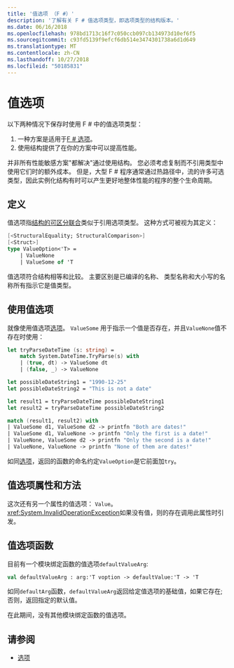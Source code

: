 ```yaml
---
title: '值选项 （F #）'
description: '了解有关 F # 值选项类型，即选项类型的结构版本。'
ms.date: 06/16/2018
ms.openlocfilehash: 978bd1713c16f7c050ccb097cb134973d10ef6f5
ms.sourcegitcommit: c93fd5139f9efcf6db514e3474301738a6d1d649
ms.translationtype: MT
ms.contentlocale: zh-CN
ms.lasthandoff: 10/27/2018
ms.locfileid: "50185831"
---
```

# <a name="value-options"></a>值选项

以下两种情况下保存时使用 F # 中的值选项类型：

1. 一种方案是适用于[F # 选项](options.md)。
2. 使用结构提供了在你的方案中可以提高性能。

并非所有性能敏感方案"都解决"通过使用结构。 您必须考虑复制而不引用类型中使用它们时的额外成本。 但是，大型 F # 程序通常通过热路径中，流的许多可选类型，因此实例化结构有时可以产生更好地整体性能的程序的整个生命周期。

## <a name="definition"></a>定义

值选项指[结构的可区分联合](discriminated-unions.md#struct-discriminated-unions)类似于引用选项类型。 这种方式可被视为其定义：

```fsharp
[<StructuralEquality; StructuralComparison>]
[<Struct>]
type ValueOption<'T> =
    | ValueNone
    | ValueSome of 'T
```

值选项符合结构相等和比较。 主要区别是已编译的名称、 类型名称和大小写的名称所有指示它是值类型。

## <a name="using-value-options"></a>使用值选项

就像使用值选项[选项](options.md)。 `ValueSome` 用于指示一个值是否存在，并且`ValueNone`值不存在时使用：

```fsharp
let tryParseDateTime (s: string) =
    match System.DateTime.TryParse(s) with
    | (true, dt) -> ValueSome dt
    | (false, _) -> ValueNone

let possibleDateString1 = "1990-12-25"
let possibleDateString2 = "This is not a date"

let result1 = tryParseDateTime possibleDateString1
let result2 = tryParseDateTime possibleDateString2

match (result1, result2) with
| ValueSome d1, ValueSome d2 -> printfn "Both are dates!"
| ValueSome d1, ValueNone -> printfn "Only the first is a date!"
| ValueNone, ValueSome d2 -> printfn "Only the second is a date!"
| ValueNone, ValueNone -> printfn "None of them are dates!"
```

如同[选项](options.md)，返回的函数的命名约定`ValueOption`是它前面加`try`。

## <a name="value-option-properties-and-methods"></a>值选项属性和方法

这次还有另一个属性的值选项： `Value`。 <xref:System.InvalidOperationException>如果没有值，则的存在调用此属性时引发。

## <a name="value-option-functions"></a>值选项函数

目前有一个模块绑定函数的值选项`defaultValueArg`:

```fsharp
val defaultValueArg : arg:'T voption -> defaultValue:'T -> 'T 
```

如同`defaultArg`函数，`defaultValueArg`返回给定值选项的基础值，如果它存在; 否则，返回指定的默认值。

在此期间，没有其他模块绑定函数的值选项。

## <a name="see-also"></a>请参阅

- [选项](options.md)
